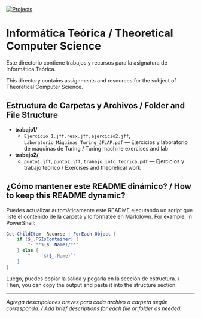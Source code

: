 [![Projects](https://img.shields.io/badge/Projects-2-green.svg)](#-proyectos)
# Informática Teórica / Theoretical Computer Science

Este directorio contiene trabajos y recursos para la asignatura de Informática Teórica.

This directory contains assignments and resources for the subject of Theoretical Computer Science.

## Estructura de Carpetas y Archivos / Folder and File Structure

- **trabajo1/**
  - `Ejercicio 1.jff.resx.jff`, `ejercicio2.jff`, `Laboratorio_Máquinas_Turing_JFLAP.pdf` — Ejercicios y laboratorio de máquinas de Turing / Turing machine exercises and lab
- **trabajo2/**
  - `punto1.jff`, `punto2.jff`, `trabajo_info_teorica.pdf` — Ejercicios y trabajo teórico / Exercises and theoretical work

## ¿Cómo mantener este README dinámico? / How to keep this README dynamic?

Puedes actualizar automáticamente este README ejecutando un script que liste el contenido de la carpeta y lo formatee en Markdown. For example, in PowerShell:

```powershell
Get-ChildItem -Recurse | ForEach-Object {
    if ($_.PSIsContainer) {
        "- **$($_.Name)/**"
    } else {
        "  - `$($_.Name)`"
    }
}
```

Luego, puedes copiar la salida y pegarla en la sección de estructura. / Then, you can copy the output and paste it into the structure section.

---

_Agrega descripciones breves para cada archivo o carpeta según corresponda. / Add brief descriptions for each file or folder as needed._
